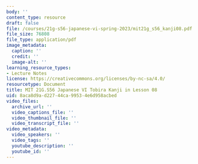 ```yaml
---
body: ''
content_type: resource
draft: false
file: /courses/21g-s56-japanese-vi-spring-2023/mit21g_s56_kanji08.pdf
file_size: 76808
file_type: application/pdf
image_metadata:
  caption: ''
  credit: ''
  image-alt: ''
learning_resource_types:
- Lecture Notes
license: https://creativecommons.org/licenses/by-nc-sa/4.0/
resourcetype: Document
title: MIT 21G.S56 Japanese VI Tobira Kanji in Lesson 08
uid: 8aca8d9a-d227-44ca-9953-4e6d958acbed
video_files:
  archive_url: ''
  video_captions_file: ''
  video_thumbnail_file: ''
  video_transcript_file: ''
video_metadata:
  video_speakers: ''
  video_tags: ''
  youtube_description: ''
  youtube_id: ''
---
```

